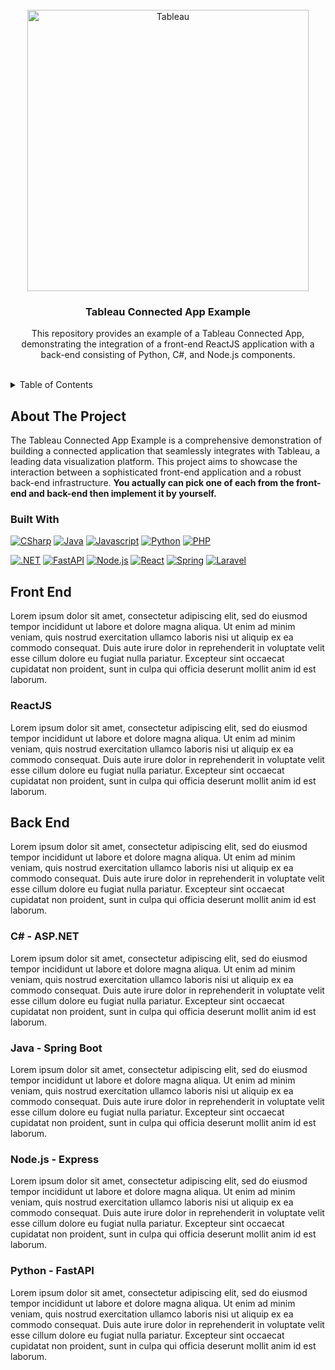 <br/>

<div align="center">
  <a href="https://www.tableau.com/">
    <img src="https://upload.wikimedia.org/wikipedia/commons/4/4b/Tableau_Logo.png" alt="Tableau" width="450" max-width=80%>
  </a>
  <h3 align="center">Tableau Connected App Example</h3>
  <p align="center">
    This repository provides an example of a Tableau Connected App, demonstrating the integration of a front-end ReactJS application with a back-end consisting of Python, C#, and Node.js components.
  </p>
  <br />
</div>

<details>
  <summary>Table of Contents</summary>
  <ol>
    <li>
      <a href="#about-the-project">About The Project</a>
      <ul>
        <li>
          <a href="#built-with">Built With</a>
        </li>
      </ul>
    </li>
    <li>
      <a href="#front-end">Front End</a>
      <ul>
        <li><a href="#reactjs">ReactJS</a></li>
      </ul>
    </li>
    <li>
    <a href="#back-end">Back End</a>
      <ul>
        <li><a href="#c---aspnet">C# - ASP.NET</a></li>
        <li><a href="#nodejs---express">Node.js - Express</a></li>
        <li><a href="#java---spring-boot">Java - Spring Boot</a></li>
        <li><a href="#python---fastapi">Python - FastAPI</a></li>
      </ul>
    </li>
  </ol>
</details>

## About The Project

The Tableau Connected App Example is a comprehensive demonstration of building a connected application that seamlessly integrates with Tableau, a leading data visualization platform. This project aims to showcase the interaction between a sophisticated front-end application and a robust back-end infrastructure. **You actually can pick one of each from the front-end and back-end then implement it by yourself.**

### Built With

[![CSharp][CSharp-img]][CSharp-url]
[![Java][Java-img]][Java-url]
[![Javascript][Javascript-img]][Javascript-url]
[![Python][Python-img]][Python-url]
[![PHP][PHP-img]][PHP-url]

[![.NET][.NET-img]][.NET-url]
[![FastAPI][FastAPI-img]][FastAPI-url]
[![Node.js][Node.js-img]][Node.js-url]
[![React][React-img]][React-url]
[![Spring][Spring-img]][Spring-url]
[![Laravel][Laravel-img]][Laravel-url]

## Front End

Lorem ipsum dolor sit amet, consectetur adipiscing elit, sed do eiusmod tempor incididunt ut labore et dolore magna aliqua. Ut enim ad minim veniam, quis nostrud exercitation ullamco laboris nisi ut aliquip ex ea commodo consequat. Duis aute irure dolor in reprehenderit in voluptate velit esse cillum dolore eu fugiat nulla pariatur. Excepteur sint occaecat cupidatat non proident, sunt in culpa qui officia deserunt mollit anim id est laborum.

### ReactJS

Lorem ipsum dolor sit amet, consectetur adipiscing elit, sed do eiusmod tempor incididunt ut labore et dolore magna aliqua. Ut enim ad minim veniam, quis nostrud exercitation ullamco laboris nisi ut aliquip ex ea commodo consequat. Duis aute irure dolor in reprehenderit in voluptate velit esse cillum dolore eu fugiat nulla pariatur. Excepteur sint occaecat cupidatat non proident, sunt in culpa qui officia deserunt mollit anim id est laborum.

## Back End

Lorem ipsum dolor sit amet, consectetur adipiscing elit, sed do eiusmod tempor incididunt ut labore et dolore magna aliqua. Ut enim ad minim veniam, quis nostrud exercitation ullamco laboris nisi ut aliquip ex ea commodo consequat. Duis aute irure dolor in reprehenderit in voluptate velit esse cillum dolore eu fugiat nulla pariatur. Excepteur sint occaecat cupidatat non proident, sunt in culpa qui officia deserunt mollit anim id est laborum.

### C# - ASP.NET

Lorem ipsum dolor sit amet, consectetur adipiscing elit, sed do eiusmod tempor incididunt ut labore et dolore magna aliqua. Ut enim ad minim veniam, quis nostrud exercitation ullamco laboris nisi ut aliquip ex ea commodo consequat. Duis aute irure dolor in reprehenderit in voluptate velit esse cillum dolore eu fugiat nulla pariatur. Excepteur sint occaecat cupidatat non proident, sunt in culpa qui officia deserunt mollit anim id est laborum.

### Java - Spring Boot

Lorem ipsum dolor sit amet, consectetur adipiscing elit, sed do eiusmod tempor incididunt ut labore et dolore magna aliqua. Ut enim ad minim veniam, quis nostrud exercitation ullamco laboris nisi ut aliquip ex ea commodo consequat. Duis aute irure dolor in reprehenderit in voluptate velit esse cillum dolore eu fugiat nulla pariatur. Excepteur sint occaecat cupidatat non proident, sunt in culpa qui officia deserunt mollit anim id est laborum.

### Node.js - Express

Lorem ipsum dolor sit amet, consectetur adipiscing elit, sed do eiusmod tempor incididunt ut labore et dolore magna aliqua. Ut enim ad minim veniam, quis nostrud exercitation ullamco laboris nisi ut aliquip ex ea commodo consequat. Duis aute irure dolor in reprehenderit in voluptate velit esse cillum dolore eu fugiat nulla pariatur. Excepteur sint occaecat cupidatat non proident, sunt in culpa qui officia deserunt mollit anim id est laborum.

### Python - FastAPI

Lorem ipsum dolor sit amet, consectetur adipiscing elit, sed do eiusmod tempor incididunt ut labore et dolore magna aliqua. Ut enim ad minim veniam, quis nostrud exercitation ullamco laboris nisi ut aliquip ex ea commodo consequat. Duis aute irure dolor in reprehenderit in voluptate velit esse cillum dolore eu fugiat nulla pariatur. Excepteur sint occaecat cupidatat non proident, sunt in culpa qui officia deserunt mollit anim id est laborum.

<!-- Markdown Badges -->

[CSharp-img]: https://img.shields.io/badge/c%23-%23239120.svg?logo=c-sharp&logoColor=white&style=for-the-badge
[CSharp-url]: https://learn.microsoft.com/en-us/dotnet/csharp/

<!--  -->

[Java-img]: https://img.shields.io/badge/java-%23ED8B00.svg?logo=java&logoColor=white&style=for-the-badge
[Java-url]: https://www.java.com/en/

<!--  -->

[Javascript-img]: https://img.shields.io/badge/javascript-%23323330.svg?logo=javascript&logoColor=%23F7DF1E&style=for-the-badge
[Javascript-url]: https://www.javascript.com/

<!--  -->

[Python-img]: https://img.shields.io/badge/python-3670A0?logo=python&logoColor=ffdd54&style=for-the-badge
[Python-url]: https://www.python.org/

<!--  -->

[.NET-img]: https://img.shields.io/badge/.NET-5C2D91?logo=.net&logoColor=white&style=for-the-badge
[.NET-url]: https://dotnet.microsoft.com/en-us/

<!--  -->

[FastAPI-img]: https://img.shields.io/badge/FastAPI-005571?logo=fastapi&style=for-the-badge
[FastAPI-url]: https://fastapi.tiangolo.com/

<!--  -->

[Node.js-img]: https://img.shields.io/badge/node.js-6DA55F?logo=node.js&logoColor=white&style=for-the-badge
[Node.js-url]: https://nodejs.org/en/

<!--  -->

[React-img]: https://img.shields.io/badge/react-%2320232a.svg?logo=react&logoColor=%2361DAFB&style=for-the-badge
[React-url]: https://react.dev/

<!--  -->

[Spring-img]: https://img.shields.io/badge/spring-%236DB33F.svg?logo=spring&logoColor=white&style=for-the-badge
[Spring-url]: https://spring.io/

<!--  -->

[PHP-img]: https://img.shields.io/badge/php-%23777BB4.svg?logo=php&logoColor=white&style=for-the-badge
[PHP-url]: https://www.php.net/

<!--  -->

[Laravel-img]: https://img.shields.io/badge/laravel-%23FF2D20.svg?logo=laravel&logoColor=white&style=for-the-badge
[Laravel-url]: https://laravel.com/

<!--
[]:
[]:
-->
